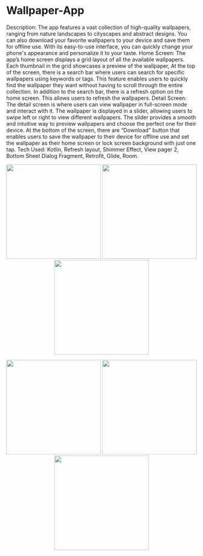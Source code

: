 # Wallpaper-App

Description:
The app features a vast collection of high-quality wallpapers, ranging from nature landscapes to cityscapes and abstract designs. You can also download your favorite wallpapers to your device and save them for offline use. With its easy-to-use interface, you can quickly change your phone's appearance and personalize it to your taste.
Home Screen:
The app’s home screen displays a grid layout of all the available wallpapers. Each thumbnail in the grid showcases a preview of the wallpaper, At the top of the screen, there is a search bar where users can search for specific wallpapers using keywords or tags. This feature enables users to quickly find the wallpaper they want without having to scroll through the entire collection. In addition to the search bar, there is a refresh option on the home screen. This allows users to refresh the wallpapers.
Detail Screen:
The detail screen is where users can view wallpaper in full-screen mode and interact with it. The wallpaper is displayed in a slider, allowing users to swipe left or right to view different wallpapers. The slider provides a smooth and intuitive way to preview wallpapers and choose the perfect one for their device. At the bottom of the screen, there are “Download" button that enables users to save the wallpaper to their device for offline use and set the wallpaper as their home screen or lock screen background with just one tap. 
Tech Used: 
Kotlin, Refresh layout, Shimmer Effect, View pager 2, Bottom Sheet Dialog Fragment, Retrofit, Glide, Room.

<!-- ![shimmer effect](https://user-images.githubusercontent.com/100696254/216515441-f5ecb8a0-f57f-4446-8c38-d953fddc3cf2.jpg) -->
<p align="center">
  <img src="https://user-images.githubusercontent.com/100696254/216515441-f5ecb8a0-f57f-4446-8c38-d953fddc3cf2.jpg" width="250">
  <img src="https://user-images.githubusercontent.com/100696254/216515374-05976dce-28ea-4eef-9b57-ac507681a40d.jpg" width="250">
  <img src="https://user-images.githubusercontent.com/100696254/216515418-2fc06bb7-c631-45d0-995b-0d3dc69dff0a.jpg" width="250">
</p> 

<p align="center">
  <img src="https://user-images.githubusercontent.com/100696254/216515434-9dad6969-40bb-459f-8402-1a2ce64dd66a.jpg" width="250">
  <img src="https://user-images.githubusercontent.com/100696254/216517960-df6b2c52-e075-4e84-936d-650d8f368356.jpg" width="250">
  <img src="https://user-images.githubusercontent.com/100696254/216515469-6b879e1b-4435-40a8-a120-fde0c17ff2f8.jpg" width="250">
</p> 

